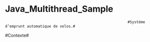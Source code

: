 # Java_Multithread_Sample

                                                            #Système d’emprunt automatique de velos.#

#Contexte#

